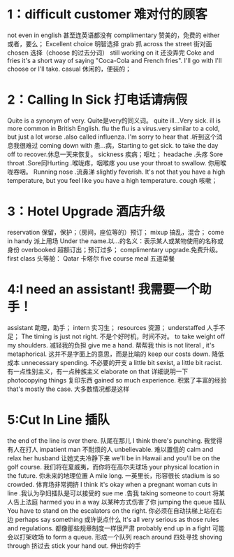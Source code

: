 # 1：difficult customer 难对付的顾客
not even in english 甚至连英语都没有
complimentary 赞美的，免费的
either 或者，要么；
Excellent choice 明智选择
grab 抓
across the street 街对面
chosen 选择（choose 的过去分词）
still working on it 还没弄完
Coke and fries it's a short way of saying  "Coca-Cola and French fries".
I'll go with  I'll choose or I'll take.
casual 休闲的，便装的；

# 2：Calling In Sick 打电话请病假
Quite is a synonym of very. Quite是very的同义词。
quite ill...Very sick. ill is  more common in British English.
flu the flu is a virus.very similar to a cold, but just a lot worse .also called influenza.
I'm sorry to hear that .听到这个消息我很难过
coming down with 患...病，Starting to get sick.
to take the day off to recover.休息一天来恢复。
sickness 疾病；呕吐；
headache .头疼
Sore throat .Sore同Hurting .喉咙疼，咽喉疼
you use your throat to swallow. 你用喉咙吞咽。
Running nose .流鼻涕
slightly feverish. It's not that you have a high temperature, but you feel like you have a high temperature.
cough 咳嗽；

# 3：Hotel Upgrade 酒店升级
reservation 保留，保护；（房间，座位等的）预订；
mixup 搞乱，混合；
come in handy 派上用场
Under the name.以…的名义：表示某人或某物使用的名称或身份
overbooked  超额订出；预订过多；
complimentary upgrade.免费升级。
first class 头等舱：
Qatar 卡塔尔
five course meal  五道菜餐

# 4:I need an assistant! 我需要一个助手！
assistant 助理，助手；
intern 实习生；
resources 资源；
understaffed    人手不足；
The timing is just not right. 不是个好时机，时间不对。
to take weight off my shoulders. 减轻我的负担
give me a hand. 帮帮我
this is not literal , it's metaphorical. 这并不是字面上的意思，而是比喻的
keep our costs down. 降低成本
unnecessary spending. 不必要的开支
a little bit sexist, a little bit racist. 有一点性别主义，有一点种族主义
elaborate on that 详细说明一下
photocopying things 复印东西
gained so much experience. 积累了丰富的经验
that's mostly the case. 大多数情况都是这样

# 5:Cut In Line 插队
the end of the line is over there. 队尾在那儿
I think there's punching. 我觉得有人在打人
impatient man 不耐烦的人
unbelievable. 难以置信的
calm and relax her husband 让她丈夫冷静下来
we'll be in Hawaii and you'll be on the golf course. 我们将在夏威夷，而你将在高尔夫球场
your physical location in the future. 你未来的地理位置
A mile long. 一英里长，形容很长
stadium is so crowded. 体育场非常拥挤
I think it's okay when a pregnant woman cuts in line .我认为孕妇插队是可以接受的
sue me .告我
taking someone to court 将某人告上法庭
harmed you in a way 以某种方式伤害了你
jumping the queue 插队
You have to stand on the escalators on the right. 你必须在自动扶梯上站在右边
perhaps say something 或许说点什么
It's all very serious as those rules and regulations. 都像那些规章制度一样很严肃
probably end up in a fight 可能会以打架收场
to form a queue. 形成一个队列
reach around 四处寻找
shoving through 挤过去
 stick your hand out. 伸出你的手
